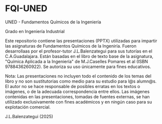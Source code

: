 # FQI-UNED
UNED - Fundamentos Químicos de la Ingeniería

Grado en Ingeniería Industrial

Este repositorio contiene las presentaciones (PPTX) utilizadas para impartir las asignaturas de Fundamentos Químicos de la Ingeniría. Fueron desarrollaas por el profesor-tutor J.L.Balenzategui para sus tutorías en el C.A.Guadalajara. Están basadas en el libro de texto base de la asignatura, "Química Aplicada a la Ingeniería" de M.J.Caselles Pomares et al (ISBN 9788436260922). Se autoriza su uso únicamente para fines educativos. 

Nota: Las presentaciones no incluyen todo el contenido de los temas del libro y no son sustitutorias como medio para su estudio para l@s alumn@s. El autor no se hace responsable de posibles erratas en los textos o imágenes, o de la adecuada correspondencia entre ellos. Las imágenes contenidas en las presentaciones, tomadas de fuentes externas, se han utilizado exclusivamente con fines académicos y en ningún caso para su explotación comercial.

J.L.Balenzategui (2025)
